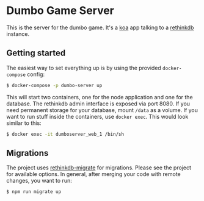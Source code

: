 # Dumbo Game Server

This is the server for the dumbo game. It's a [koa](https://github.com/koajs/koa) app talking to a [rethinkdb](https://github.com/rethinkdb/rethinkdb) instance.

## Getting started

The easiest way to set everything up is by using the provided `docker-compose` config:

``` bash
$ docker-compose -p dumbo-server up
```

This will start two containers, one for the node application and one for the database. The rethinkdb admin interface is exposed via port 8080. If you need permanent storage for your database, mount `/data` as a volume. If you want to run stuff inside the containers, use `docker exec`. This would look similar to this:

``` bash
$ docker exec -it dumboserver_web_1 /bin/sh
```

## Migrations

The project uses [rethinkdb-migrate](https://github.com/vinicius0026/rethinkdb-migrate/) for migrations. Please see the project for available options. In general, after merging your code with remote changes, you want to run:

``` bash
$ npm run migrate up
```
